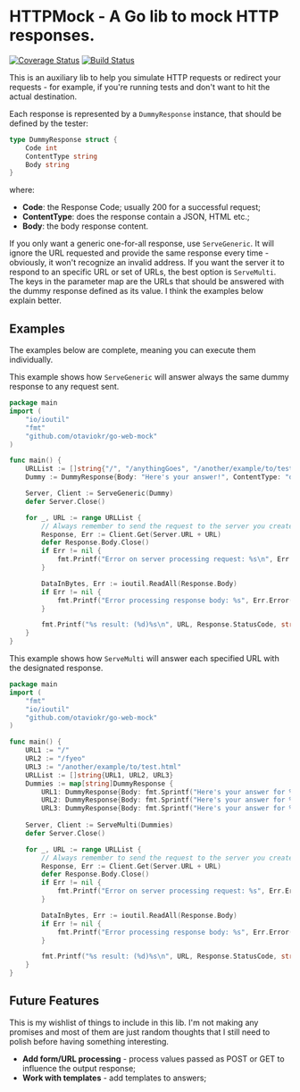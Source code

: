 # HTTPMock - A Go lib to mock HTTP responses.

[![Coverage Status](https://coveralls.io/repos/otaviokr/httpmock/badge.svg?branch=master&service=github)](https://coveralls.io/github/otaviokr/httpmock?branch=master)
[![Build Status](https://travis-ci.org/otaviokr/httpmock.svg)](https://travis-ci.org/otaviokr/httpmock)

This is an auxiliary lib to help you simulate HTTP requests or redirect your requests - for example, if you're running
tests and don't want to hit the actual destination.

Each response is represented by a `DummyResponse` instance, that should be defined by the tester:

```go
type DummyResponse struct {
	Code int
	ContentType string
	Body string
}
```

where:
- **Code**: the Response Code; usually 200 for a successful request;
- **ContentType**: does the response contain a JSON, HTML etc.;
- **Body**: the body response content.

If you only want a generic one-for-all response, use `ServeGeneric`. It will ignore the URL requested and provide the 
same response every time - obviously, it won't recognize an invalid address. If you want the server it to respond to an 
specific URL or set of URLs, the best option is `ServeMulti`. The keys in the parameter map are the URLs that should be 
answered with the dummy response defined as its value. I think the examples below explain better.

## Examples

The examples below are complete, meaning you can execute them individually.

This example shows how `ServeGeneric` will answer always the same dummy response to any request sent.

```go
package main
import (
	"io/ioutil"
	"fmt"
	"github.com/otaviokr/go-web-mock"
)

func main() {
	URLList := []string{"/", "/anythingGoes", "/another/example/to/test.html"}
	Dummy := DummyResponse{Body: "Here's your answer!", ContentType: "does not matter", Code: 200}

	Server, Client := ServeGeneric(Dummy)
	defer Server.Close()

	for _, URL := range URLList {
		// Always remember to send the request to the server you created!
		Response, Err := Client.Get(Server.URL + URL)
		defer Response.Body.Close()
		if Err != nil {
			fmt.Printf("Error on server processing request: %s\n", Err.Error())
		}

		DataInBytes, Err := ioutil.ReadAll(Response.Body)
		if Err != nil {
			fmt.Printf("Error processing response body: %s", Err.Error())
		}

		fmt.Printf("%s result: (%d)%s\n", URL, Response.StatusCode, string(DataInBytes))
	}
}
```

This example shows how `ServeMulti` will answer each specified URL with the designated response.

```go
package main
import (
	"fmt"
	"io/ioutil"
	"github.com/otaviokr/go-web-mock"
)

func main() {
	URL1 := "/"
	URL2 := "/fyeo"
	URL3 := "/another/example/to/test.html"
	URLList := []string{URL1, URL2, URL3}
	Dummies := map[string]DummyResponse {
		URL1: DummyResponse{Body: fmt.Sprintf("Here's your answer for %s!", URL1), ContentType: "meh", Code: 200},
		URL2: DummyResponse{Body: fmt.Sprintf("Here's your answer for %s!", URL2), ContentType: "meh", Code: 200},
		URL3: DummyResponse{Body: fmt.Sprintf("Here's your answer for %s!", URL3), ContentType: "meh", Code: 200}}
	
	Server, Client := ServeMulti(Dummies)
	defer Server.Close()

	for _, URL := range URLList {
		// Always remember to send the request to the server you created!
		Response, Err := Client.Get(Server.URL + URL)
		defer Response.Body.Close()
		if Err != nil {
			fmt.Printf("Error on server processing request: %s", Err.Error())
		}

		DataInBytes, Err := ioutil.ReadAll(Response.Body)
		if Err != nil {
			fmt.Printf("Error processing response body: %s", Err.Error())
		}

		fmt.Printf("%s result: (%d)%s\n", URL, Response.StatusCode, string(DataInBytes))
	}
}
```

## Future Features

This is my wishlist of things to include in this lib. I'm not making any promises and most of them are just random 
thoughts that I still need to polish before having something interesting.

- **Add form/URL processing** - process values passed as POST or GET to influence the output response;
- **Work with templates** - add templates to answers;